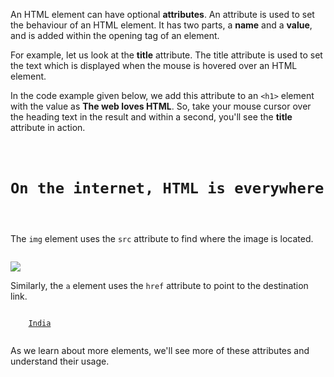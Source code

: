 An HTML element can have optional **attributes**. An attribute is used to set the behaviour of an HTML element. It has two parts, a **name** and a **value**, and is added within the opening tag of an element.

For example, let us look at the **title** attribute. The title attribute is used to set the text which is displayed when the mouse is hovered over an HTML element.

In the code example given below, we add this attribute to an `<h1>` element with the value as **The web loves HTML**. So, take your mouse cursor over the heading text in the result and within a second, you'll see the **title** attribute in action.

<codeblock language="html" type="lesson">
  <code>
    <h1 title="The web loves HTML">On the internet, HTML is everywhere</h1>
  </code>
</codeblock>

The `img` element uses the `src` attribute to find where the image is located.

<codeblock language="html" type="lesson">
<code>
<img src="https://ucarecdn.com/b9721aee-1c09-4d0c-9bcb-8969afe2751e/">
</code>
</codeblock>

Similarly, the `a` element uses the `href` attribute to point to the destination link.

<codeblock language="html" type="lesson">
  <code>
    <a href="https://en.wikipedia.org/wiki/India">India</a>
  </code>
</codeblock>

As we learn about more elements, we'll see more of these attributes and understand their usage.

